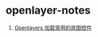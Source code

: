 # openlayer-notes

1. [Openlayers 加载常用的底图控件](https://github.com/lovewhoilove/openlayer-notes/tree/main/1.%20map-controls)
